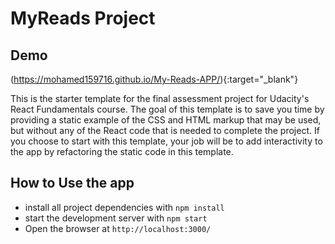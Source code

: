 # MyReads Project

## Demo
(https://mohamed159716.github.io/My-Reads-APP/){:target="_blank"}

This is the starter template for the final assessment project for Udacity's React Fundamentals course. The goal of this template is to save you time by providing a static example of the CSS and HTML markup that may be used, but without any of the React code that is needed to complete the project. If you choose to start with this template, your job will be to add interactivity to the app by refactoring the static code in this template.

## How to Use the app

-   install all project dependencies with `npm install`
-   start the development server with `npm start`
-   Open the browser at `http://localhost:3000/`
